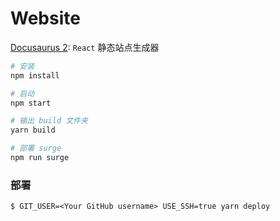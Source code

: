 # Website

[Docusaurus 2](https://v2.docusaurus.io/): `React` 静态站点生成器

```bash
# 安装
npm install

# 启动
npm start

# 输出 build 文件夹
yarn build

# 部署 surge
npm run surge
```

### 部署

```
$ GIT_USER=<Your GitHub username> USE_SSH=true yarn deploy
```

<!-- If you are using GitHub pages for hosting, this command is a convenient way to build the website and push to the `gh-pages` branch. -->
